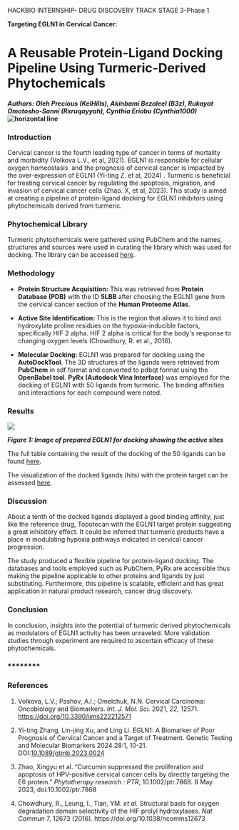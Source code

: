 <!--StartFragment-->

HACKBIO INTERNSHIP- DRUG DISCOVERY TRACK STAGE 3-Phase 1

**Targeting EGLN1 in Cervical Cancer:** 


# **A Reusable Protein-Ligand Docking Pipeline Using Turmeric-Derived Phytochemicals**

#### _Authors: Oleh Precious (KelHills), Akinbami Bezaleel (B3z), Rukayat Omotosho-Sanni (Rxruqayyah), Cynthia Eriobu (Cynthia1000)_ ![](https://lh7-rt.googleusercontent.com/docsz/AD_4nXcDRlBWOfRxcz0fLmX8fMSsiAzv0HLMmSLqOEY0i-VfoM3YTx6uuAcjKnDmmYm0_0m78qqdWdURffEBMyArDC9PprSw7pNKyaDPWHFwx_ZYnTY3COINwUPYWOtFbOYnHcht4wytD9RIB0I5ENSas3tio9G1?key=_kGhRPsbu_zl5G-hFsBxQg "horizontal line")

### **Introduction**

Cervical cancer is the fourth leading type of cancer in terms of mortality and morbidity (Volkova L.V., et al, 2021). EGLN1 is responsible for cellular oxygen homeostasis  and the prognosis of cervical cancer is impacted by the over-expression of EGLN1 (Yi-ting Z. et al, 2024) . Turmeric is beneficial for treating cervical cancer by regulating the apoptosis, migration, and invasion of cervical cancer cells (Zhao. X, et al, 2023). This study is aimed at creating a pipeline of protein-ligand docking for EGLN1 inhibitors using  phytochemicals derived from turmeric.


### **Phytochemical Library**

Turmeric phytochemicals were gathered using PubChem and the names, structures and sources were used in curating the library which was used for docking. The library can be accessed [here](https://github.com/kelhills/hackbio-cancer-internship/blob/main/Targeting%20ELGN1%20in%20cervical%20cancer%20(Docking%20Pipeline%20and%20Machine%20Learning)/Turmeric%20Phytochemical%20Library.md).


### **Methodology**

- **Protein Structure Acquisition:** This was retrieved from **Protein Database (PDB)** with the ID **5LBB** after choosing the EGLN1 gene from the cervical cancer section of the **Human Proteome Atlas**.

- **Active Site Identification:** This is the region that allows it to bind and hydroxylate proline residues on the hypoxia-inducible factors, specifically HIF 2 alpha. HIF 2 alpha is critical for the body's response to changing oxygen levels (Chowdhury, R. et al., 2016). 

- **Molecular Docking:** EGLN1 was prepared for docking using the **AutoDockTool**. The 3D structures of the ligands were retrieved from **PubChem** in sdf format and converted to pdbqt format using the **OpenBabel tool**. **PyRx (Autodock Vina Interface)** was employed for the docking of EGLN1 with 50 ligands from turmeric. The binding affinities and interactions for each compound were noted. 


### **Results**

![](https://lh7-rt.googleusercontent.com/docsz/AD_4nXdsR48YSkX9fUmoiYURrdpxNrS9norspSRxoZTpV3jQ2DorD_y8xycCDfYWiTIo4hZfUFe7TvpBdlY2cf0N3clWmuLLCHK3ocDIecyxKZICyYuTRJlvJs5fZwXU6gAkixUtVcSvrUJf3FCzFECfYH6pKrJL?key=_kGhRPsbu_zl5G-hFsBxQg)

**_Figure 1: Image of prepared EGLN1 for docking showing the active sites_**

The full table containing the result of the docking of the 50 ligands can be found [here](https://github.com/kelhills/hackbio-cancer-internship/blob/main/Targeting%20ELGN1%20in%20cervical%20cancer%20(Docking%20Pipeline%20and%20Machine%20Learning)/Phytochemical%20ligands%20with%20binding%20affinities%20(2).md).

The visualization of the docked ligands (hits) with the protein target can be assessed [here](https://github.com/kelhills/hackbio-cancer-internship/tree/main/Targeting%20ELGN1%20in%20cervical%20cancer%20(Docking%20Pipeline%20and%20Machine%20Learning)/Visualizations%20of%20Docking%20Results).


### **Discussion**

About a tenth of the docked ligands displayed a good binding affinity, just like the reference drug, Topotecan with the EGLN1 target protein suggesting a great inhibitory effect. It could be inferred that turmeric products have a place in modulating hypoxia pathways indicated in cervical cancer progression.

The study produced a flexible pipeline for protein-ligand docking. The databases and tools employed such as PubChem, PyRx are accessible thus making the pipeline applicable to other proteins and ligands by just substituting. Furthermore, this pipeline is scalable, efficient and has great application in natural product research, cancer drug discovery.


### **Conclusion**

In conclusion, insights into the potential of turmeric derived phytochemicals as modulators of EGLN1 activity has been unraveled. More validation studies through experiment are required to ascertain efficacy of these phytochemicals.


### ********

### **References**

1. Volkova, L.V.; Pashov, A.I.; Omelchuk, N.N. Cervical Carcinoma: Oncobiology and Biomarkers. _Int. J. Mol. Sci._ 2021, _22_, 12571. <https://doi.org/10.3390/ijms222212571>

2. Yi-ting Zhang, Lin-jing Xu, and Ling Li. EGLN1: A Biomarker of Poor Prognosis of Cervical Cancer and a Target of Treatment. Genetic Testing and Molecular Biomarkers 2024 28:1, 10-21. DOI:[10.1089/gtmb.2023.0024](http://dx.doi.org/10.1089/gtmb.2023.0024)

3. Zhao, Xingyu et al. “Curcumin suppressed the proliferation and apoptosis of HPV-positive cervical cancer cells by directly targeting the E6 protein.” _Phytotherapy research : PTR_, 10.1002/ptr.7868. 8 May. 2023, doi:10.1002/ptr.7868

4. Chowdhury, R., Leung, I., Tian, YM. _et al._ Structural basis for oxygen degradation domain selectivity of the HIF prolyl hydroxylases. _Nat Commun_ 7, 12673 (2016). https\://doi.org/10.1038/ncomms12673

<!--EndFragment-->
